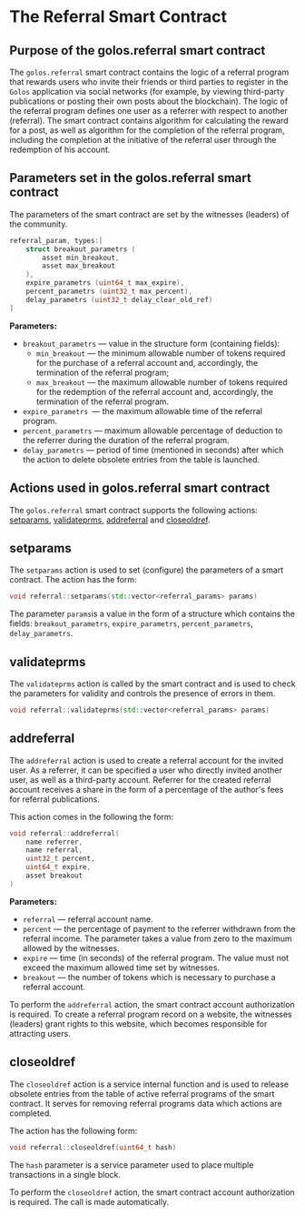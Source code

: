 # The Referral Smart Contract

## Purpose of the golos.referral smart contract
The `golos.referral` smart contract contains the logic of a referral program that rewards users who invite their friends or third parties to register in the `Golos` application via social networks (for example, by viewing third-party publications or posting their own posts about the blockchain). The logic of the referral program defines one user as a referrer with respect to another (referral). The smart contract contains algorithm for calculating the reward for a post, as well as algorithm for the completion of the referral program, including the completion at the initiative of the referral user through the redemption of his account.

## Parameters set in the golos.referral smart contract 
The parameters of the smart contract are set by the witnesses (leaders) of the community.
```cpp
referral_param, types:[
    struct breakout_parametrs (
        asset min_breakout,
        asset max_breakout
    ),
    expire_parametrs (uint64_t max_expire),
    percent_parametrs (uint32_t max_percent),
    delay_parametrs (uint32_t delay_clear_old_ref)
]
```

**Parameters:**  
  * `breakout_parametrs` — value in the structure form (containing fields):
    * `min_breakout` — the minimum allowable number of tokens required for the purchase of a referral account and, accordingly, the termination of the referral program;
    * `max_breakout` — the maximum allowable number of tokens required for the redemption of the referral account and, accordingly, the termination of the referral program.
  * `expire_parametrs `— the maximum allowable time of the referral program.
  * `percent_parametrs` — maximum allowable percentage of deduction to the referrer during the duration of the referral program.
  * `delay_parametrs` — period of time (mentioned in seconds) after which the action to delete obsolete entries from the table is launched.


## Actions used in golos.referral smart contract

The `golos.referral` smart contract supports the following actions: [setparams](#setparams), [validateprms](#validateprms), [addreferral](#addreferral) and [closeoldref](#closeoldref).

## setparams
The `setparams` action is used to set (configure) the parameters of a smart contract. The action has the form:
```cpp
void referral::setparams(std::vector<referral_params> params)
``` 
 The parameter `params`is a value in the form of a structure which contains the fields: `breakout_parametrs`, `expire_parametrs`, `percent_parametrs`, `delay_parametrs`.  


## validateprms
The `validateprms` action is called by the smart contract and is used to check the parameters for validity and controls the presence of errors in them.
```cpp
void referral::validateprms(std::vector<referral_params> params)
```
## addreferral
The `addreferral` action is used to create a referral account for the invited user. As a referrer, it can be specified a user who directly invited another user, as well as a third-party account. Referrer for the created referral account receives a share in the form of a percentage of the author's fees for referral publications.  

This action comes in the following the form:
```cpp
void referral::addreferral(
    name referrer,
    name referral,
    uint32_t percent,
    uint64_t expire,
    asset breakout
)
```
**Parameters:**  
  * `referral` — referral account name.  
  * `percent` — the percentage of payment to the referrer withdrawn from the referral income. The parameter takes a value from zero to the maximum allowed by the witnesses.  
  * `expire` — time (in seconds) of the referral program. The value must not exceed the maximum allowed time set by witnesses.  
  * `breakout` — the number of tokens which is necessary to purchase a referral account.  

To perform the `addreferral` action, the smart contract account authorization is required. To create a referral program record on a website, the witnesses (leaders) grant rights to this website, which becomes responsible for attracting users.
## closeoldref
The `closeoldref` action is a service internal function and is used to release obsolete entries from the table of active referral programs of the smart contract. It serves for removing referral programs data which actions are completed.  

The action has the following form:
```cpp
void referral::closeoldref(uint64_t hash)
```
The `hash` parameter is a service parameter used to place multiple transactions in a single block.  

To perform the `closeoldref` action, the smart contract account authorization is required. The call is made automatically.

